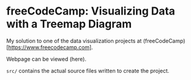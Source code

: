 # freeCodeCamp: Visualizing Data with a Treemap Diagram

My solution to one of the data visualization projects at (freeCodeCamp)[https://www.freecodecamp.com].

Webpage can be viewed (here).

`src/` contains the actual source files written to create the project.
